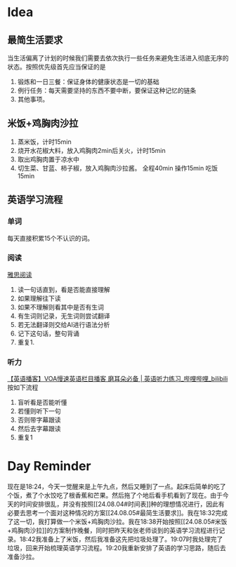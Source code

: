 # Idea

## 最简生活要求

当生活偏离了计划的时候我们需要去依次执行一些任务来避免生活进入彻底无序的状态。按照优先级首先应当保证的是
1. 锻炼和一日三餐：保证身体的健康状态是一切的基础
2. 例行任务：每天需要坚持的东西不要中断，要保证这种记忆的链条
3. 其他事项。

## 米饭+鸡胸肉沙拉

1. 蒸米饭，计时15min
2. 烧开水花椒大料，放入鸡胸肉2min后关火，计时15min
3. 取出鸡胸肉置于凉水中
4. 切生菜、甘蓝、柿子椒，放入鸡胸肉沙拉酱。
全程40min 操作15min 吃饭15min

## 英语学习流程

### 单词
每天直接积累15个不认识的词。

### 阅读
[雅思阅读](https://www.ielts-mentor.com/reading-sample)
1. 读一句话直到，看是否能直接理解
2. 如果理解往下读
3. 如果不理解则看其中是否有生词
4. 有生词则记录，无生词则尝试翻译
5. 若无法翻译则交给AI进行语法分析
6. 记下这句话，整句背诵
7. 重复1.

### 听力
[【英语播客】VOA慢速英语栏目播客 磨耳朵必备 | 英语听力练习\_哔哩哔哩\_bilibili](https://www.bilibili.com/video/BV1jr421G7w1)
按如下流程
1. 盲听看是否能听懂
2. 若懂则听下一句
3. 否则带字幕跟读
4. 然后去字幕跟读
5. 重复1



# Day Reminder


现在是18:24，今天一觉醒来是上午九点，然后又睡到了一点。起床后简单的吃了个饭，煮了个水饺吃了根香蕉和芒果。然后拖了个地后看手机看到了现在。由于今天的时间安排很乱，并没有按照[[24.08.04#时间表]]种的理想情况进行，因此有必要去思考一个面对这种情况的方案[[24.08.05#最简生活要求]]。我在18:32完成了这一切，我打算做一个米饭+鸡胸肉沙拉。我在18:38开始按照[[24.08.05#米饭+鸡胸肉沙拉]]的方案制作晚餐，同时把昨天和张老师谈到的英语学习流程进行记录。18:42我准备上了米饭，然后我准备这先把垃圾处理了。19:07时我处理完了垃圾，回来开始梳理英语学习流程。19:20我重新安排了英语的学习思路，随后去准备沙拉。